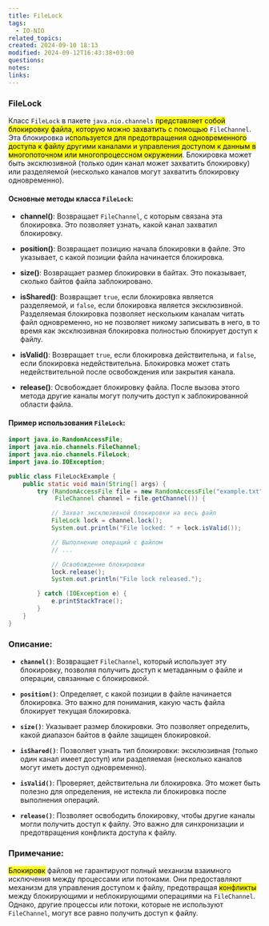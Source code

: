 ```yaml
---
title: FileLock
tags:
  - IO-NIO
related_topics: 
created: 2024-09-10 18:13
modified: 2024-09-12T16:43:38+03:00
questions: 
notes: 
links: 
---
```

### FileLock

Класс `FileLock` в пакете `java.nio.channels` <mark class="hltr-yellow">представляет собой блокировку файла, которую можно захватить с помощью</mark> `FileChannel`. Эта блокировка и<mark class="hltr-blue">спользуется для предотвращения одновременного доступа к файлу другими каналами и управления доступом к данным в многопоточном или многопроцессном окружении</mark>. Блокировка может быть эксклюзивной (только один канал может захватить блокировку) или разделяемой (несколько каналов могут захватить блокировку одновременно).

#### Основные методы класса `FileLock`:

- **channel()**: Возвращает `FileChannel`, с которым связана эта блокировка. Это позволяет узнать, какой канал захватил блокировку.
    
- **position()**: Возвращает позицию начала блокировки в файле. Это указывает, с какой позиции файла начинается блокировка.
    
- **size()**: Возвращает размер блокировки в байтах. Это показывает, сколько байтов файла заблокировано.
    
- **isShared()**: Возвращает `true`, если блокировка является разделяемой, и `false`, если блокировка является эксклюзивной. Разделяемая блокировка позволяет нескольким каналам читать файл одновременно, но не позволяет никому записывать в него, в то время как эксклюзивная блокировка полностью блокирует доступ к файлу.
    
- **isValid()**: Возвращает `true`, если блокировка действительна, и `false`, если блокировка недействительна. Блокировка может стать недействительной после освобождения или закрытия канала.
    
- **release()**: Освобождает блокировку файла. После вызова этого метода другие каналы могут получить доступ к заблокированной области файла.
    

#### Пример использования `FileLock`:
```java
import java.io.RandomAccessFile;
import java.nio.channels.FileChannel;
import java.nio.channels.FileLock;
import java.io.IOException;

public class FileLockExample {
    public static void main(String[] args) {
        try (RandomAccessFile file = new RandomAccessFile("example.txt", "rw");
             FileChannel channel = file.getChannel()) {

            // Захват эксклюзивной блокировки на весь файл
            FileLock lock = channel.lock();
            System.out.println("File locked: " + lock.isValid());

            // Выполнение операций с файлом
            // ...

            // Освобождение блокировки
            lock.release();
            System.out.println("File lock released.");

        } catch (IOException e) {
            e.printStackTrace();
        }
    }
}

```

### Описание:

- **`channel()`**: Возвращает `FileChannel`, который использует эту блокировку, позволяя получить доступ к метаданным о файле и операции, связанные с блокировкой.
    
- **`position()`**: Определяет, с какой позиции в файле начинается блокировка. Это важно для понимания, какую часть файла блокирует текущая блокировка.
    
- **`size()`**: Указывает размер блокировки. Это позволяет определить, какой диапазон байтов в файле защищен блокировкой.
    
- **`isShared()`**: Позволяет узнать тип блокировки: эксклюзивная (только один канал имеет доступ) или разделяемая (несколько каналов могут иметь доступ одновременно).
    
- **`isValid()`**: Проверяет, действительна ли блокировка. Это может быть полезно для определения, не истекла ли блокировка после выполнения операций.
    
- **`release()`**: Позволяет освободить блокировку, чтобы другие каналы могли получить доступ к файлу. Это важно для синхронизации и предотвращения конфликта доступа к файлу.
    

### Примечание:

<mark class="hltr-blue">Блокировк</mark> файлов не гарантируют полный механизм взаимного исключения между процессами или потоками. Они предоставляют механизм для управления доступом к файлу, предотвращая <mark class="hltr-yellow">конфликты</mark> между блокирующими и неблокирующими операциями на `FileChannel`. Однако, другие процессы или потоки, которые не используют `FileChannel`, могут все равно получить доступ к файлу.